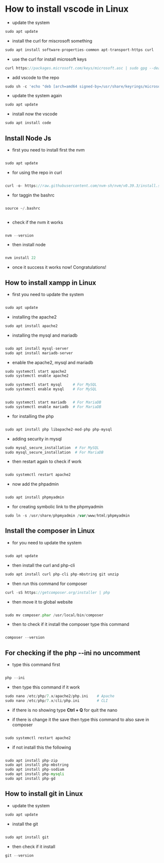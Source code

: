 
# How to install vscode in Linux


- update the system
```php
sudo apt update
```
- install the curl for miscrosoft something
```php
sudo apt install software-properties-common apt-transport-https curl
```
- use the curl for install microsoft keys
```php
curl https://packages.microsoft.com/keys/microsoft.asc | sudo gpg --dearmor -o /usr/share/keyrings/microsoft-archive-keyring.gpg
```
- add vscode to the repo
```php
sudo sh -c 'echo "deb [arch=amd64 signed-by=/usr/share/keyrings/microsoft-archive-keyring.gpg] https://packages.microsoft.com/repos/vscode stable main" > /etc/apt/sources.list.d/vscode.list'

```
- update the system again
```php
sudo apt update
```

- install now the vscode
```php
sudo apt install code
```



## Install Node Js


- first you need to install first the nvm

```php

sudo apt update 
```

- for using the repo in curl

```php

curl -o- https://raw.githubusercontent.com/nvm-sh/nvm/v0.39.3/install.sh | bash

```


- for taggin the bashrc

```php

source ~/.bashrc
 
```
- check if the nvm it works

```php

nvm --version

```
- then install node

```php

nvm install 22
```
- once it success it works now! Congratulations!

## How to install xampp in Linux

- first you need to update the system
```php

sudo apt update

```
- installing the apache2
```php
sudo apt install apache2
```

- installing the mysql and mariadb

```php

sudo apt install mysql-server
sudo apt install mariadb-server
```
- enable the apache2, mysql and mariadb
```php
sudo systemctl start apache2
sudo systemctl enable apache2

sudo systemctl start mysql     # For MySQL
sudo systemctl enable mysql    # For MySQL


sudo systemctl start mariadb   # For MariaDB
sudo systemctl enable mariadb  # For MariaDB

```


- for installing the php
```php

sudo apt install php libapache2-mod-php php-mysql

``` 

- adding security in mysql

```php
sudo mysql_secure_installation  # For MySQL
sudo mysql_secure_installation  # For MariaDB

```

- then restart again to check if work
```php

sudo systemctl restart apache2

```

- now add the phpadmin 
```php

sudo apt install phpmyadmin
```

- for creating symbolic link to the phpmyadmin
```php
sudo ln -s /usr/share/phpmyadmin /var/www/html/phpmyadmin
```


## Install the composer in Linux

- for you need to update the system

```php

sudo apt update
```

- then install the curl and php-cli

```php
sudo apt install curl php-cli php-mbstring git unzip

```

- then run this command for composer 

```php
curl -sS https://getcomposer.org/installer | php


```

- then move it to global website

```php

sudo mv composer.phar /usr/local/bin/composer

```

- then to check if it install the composer type this command

```php

composer --version

```

## For checking if the php --ini no uncomment

- type this command first

```php

php --ini
```

- then type this command if it work

```php
sudo nano /etc/php/7.x/apache2/php.ini    # Apache
sudo nano /etc/php/7.x/cli/php.ini        # CLI

```

- if there is no showing type **Ctrl + Q** for quit the nano

- if there is change it the save then type this command to also save in composer

```php

sudo systemctl restart apache2
```

- if not install this the following

```php

sudo apt install php-zip
sudo apt install php-mbstring
sudo apt install php-sodium
sudo apt install php-mysqli
sudo apt install php-gd
```


## How to install git in Linux

- update the system

```php
sudo apt update
```

- install the git
```php

sudo apt install git

```


- then check if it install

```php
git --version

```


